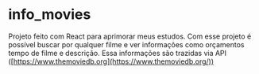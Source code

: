 # info_movies
Projeto feito com React para aprimorar meus estudos.
Com esse projeto é possível buscar por qualquer filme e ver informações como orçamentos tempo de filme e descrição.
Essa informações são trazidas via API ([https://www.themoviedb.org](https://www.themoviedb.org/))

